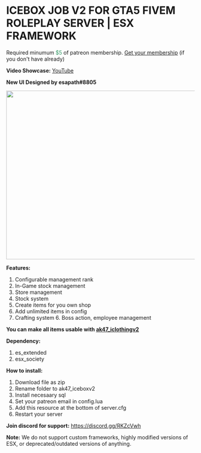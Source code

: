 <h1>ICEBOX JOB V2 FOR GTA5 FIVEM ROLEPLAY SERVER | ESX FRAMEWORK</h1>
<p>Required minumum <span style="color: #339966;">$5</span> of patreon membership. <a href="https://patreon.com/menanak47" target="_blank">Get your membership</a> (if you don't have already)</p>
<p><strong>Video Showcase:</strong> <a href="https://youtu.be/L4L8pB6BaUg" target="_blank">YouTube</a></p>
<p><strong>New UI Designed by <span class="username-3JLfHz username-1g6Iq1">esapath</span><span class="discriminator-1bqsd3">#8805</span></strong></p>
<p><img src="https://cdn.discordapp.com/attachments/732315339601477652/975896132267950110/unknown.png" alt="" width="800" height="450" /></p>
<p><strong>Features: </strong></p>
<ol>
<li>Configurable management rank</li>
<li>In-Game stock management</li>
<li>Store management</li>
<li>Stock system</li>
<li>Create items for you own shop</li>
<li>Add unlimited items in config</li>
<li>Crafting system 6. Boss action, employee management</li>
</ol>
<p><strong>You can make all items usable with <a href="https://youtu.be/-9QQQlKoqyE" target="_blank">ak47_iclothingv2</a></strong></p>
<p><strong>Dependency:</strong></p>
<ol>
<li>es_extended</li>
<li>esx_society</li>
</ol>
<p><strong>How to install:</strong></p>
<ol>
<li>Download file as zip</li>
<li>Rename folder to ak47_iceboxv2</li>
<li>Install necesaary sql</li>
<li>Set your patreon email in config.lua</li>
<li>Add this resource at the bottom of server.cfg</li>
<li>Restart your server</li>
</ol>
<p><strong>Join discord for support:</strong> <a href="https://discord.gg/RKZcVwh">https://discord.gg/RKZcVwh</a></p>
<p><strong>Note:</strong> We do not support custom frameworks, highly modified versions of ESX, or deprecated/outdated versions of anything.</p>

